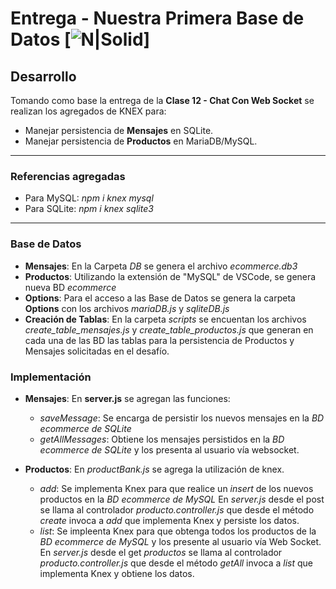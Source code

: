 # Entrega - Nuestra Primera Base de Datos [![N|Solid](https://cdn0.iconfinder.com/data/icons/seo-web-4-1/128/Vigor_Cloud-Server-Database-Hosting-50.png)]
## Desarrollo
Tomando como base la entrega de la **Clase 12 - Chat Con Web Socket** se realizan los agregados de KNEX para:
- Manejar persistencia de **Mensajes** en SQLite.
- Manejar persistencia de **Productos** en MariaDB/MySQL.
***
### Referencias agregadas
- Para MySQL: *npm i knex mysql*
- Para SQLite: *npm i knex sqlite3*
***
### Base de Datos
- **Mensajes**: En la Carpeta *DB* se genera el archivo *ecommerce.db3*
- **Productos**: Utilizando la extensión de "MySQL" de VSCode, se genera nueva BD *ecommerce*
- **Options**: Para el acceso a las Base de Datos se genera la carpeta **Options** con los archivos *mariaDB.js* y *sqliteDB.js*
- **Creación de Tablas**: En la carpeta *scripts* se encuentan los archivos *create_table_mensajes.js* y *create_table_productos.js* que generan en cada una de las BD las tablas para la persistencia de Productos y Mensajes solicitadas en el desafío.
 

### Implementación
- **Mensajes**: En **server.js** se agregan las funciones:
    - *saveMessage*: Se encarga de persistir los nuevos mensajes en la *BD ecommerce de SQLite*
    - *getAllMessages*: Obtiene los mensajes persistidos en la *BD ecommerce de SQLite* y los presenta al usuario vía websocket.

- **Productos**: En *productBank.js* se agrega la utilización de knex.
    - *add*: Se implementa Knex para que realice un *insert* de los nuevos productos en la *BD ecommerce de MySQL*
    En *server.js* desde el post se llama al controlador *producto.controller.js* que desde el método *create* invoca a *add* que implementa Knex y persiste los datos.
    - *list*: Se impleenta Knex para que obtenga todos los productos de la *BD ecommerce de MySQL* y los presente al usuario vía Web Socket.
    En *server.js* desde el get *productos* se llama al controlador *producto.controller.js* que desde el método *getAll* invoca a *list* que implementa Knex y obtiene los datos.